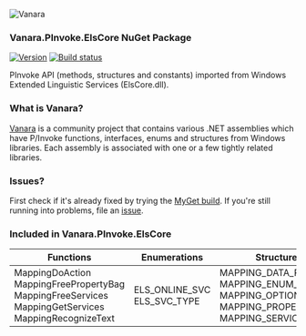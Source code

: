 ﻿![Vanara](https://raw.githubusercontent.com/dahall/Vanara/master/docs/icons/VanaraHeading.png)
### **Vanara.PInvoke.ElsCore NuGet Package**
[![Version](https://img.shields.io/nuget/v/Vanara.PInvoke.ElsCore?label=NuGet&style=flat-square)](https://github.com/dahall/Vanara/releases)
[![Build status](https://github.com/dahall/Vanara/actions/workflows/cibuild.yml/badge.svg?branch=master)](https://github.com/dahall/Vanara/actions/workflows/cibuild.yml)

PInvoke API (methods, structures and constants) imported from Windows Extended Linguistic Services (ElsCore.dll).

### **What is Vanara?**

[Vanara](https://github.com/dahall/Vanara) is a community project that contains various .NET assemblies which have P/Invoke functions, interfaces, enums and structures from Windows libraries. Each assembly is associated with one or a few tightly related libraries.

### **Issues?**

First check if it's already fixed by trying the [MyGet build](https://www.myget.org/feed/Packages/vanara).
If you're still running into problems, file an [issue](https://github.com/dahall/Vanara/issues).

### **Included in Vanara.PInvoke.ElsCore**

Functions | Enumerations | Structures
--- | --- | ---
MappingDoAction MappingFreePropertyBag MappingFreeServices MappingGetServices MappingRecognizeText  | ELS_ONLINE_SVC ELS_SVC_TYPE     | MAPPING_DATA_RANGE MAPPING_ENUM_OPTIONS MAPPING_OPTIONS MAPPING_PROPERTY_BAG MAPPING_SERVICE_INFO 
